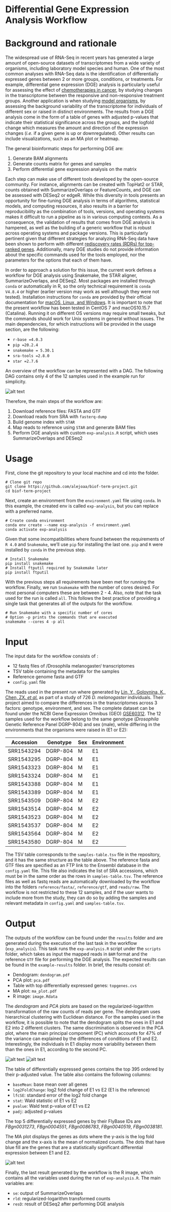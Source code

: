 # Differential Gene Expression Analysis Workflow

# Background and rationale
The widespread use of RNA-Seq in recent years has generated a large amount of open-source datasets of transcriptomes from a wide variety of organisms, including laboratory model species and human. One of the most common analyses with RNA-Seq data is the identification of differentially expressed genes between 2 or more groups, conditions, or treatments. For example, differential gene expression (DGE) analysis is particularly useful for assessing the effect of [chemotherapies in cancer](https://doi.org/10.1093/nar/gkw797), by studying changes in the transcriptome between the responsive and non-responsive treatment groups. Another application is when studying [model organisms](https://doi.org/10.1186/s12864-015-2353-z), by assessing the background variability of the transcriptome for individuals of different sex or raised in distinct environments. The results from a DGE analysis come in the form of a table of genes with adjusted p-values that indicate their statistical significance across the groups, and the logfold change which measures the amount and direction of the expression changes (_i.e._ if a given gene is up or downregulated). Other results can include visualizations, such as an MA plot or heatmap.

The general bioinformatic steps for performing DGE are:
1. Generate BAM alignments
2. Generate counts matrix for genes and samples
3. Perform differential gene expression analysis on the matrix

Each step can make use of different tools developed by the open-source community. For instance, alignments can be created with TopHat2 or STAR, counts obtained with SummarizeOverlaps or FeatureCounts, and DGE can be assessed with DESeq2 or edgeR. While this diversity in tools presents an opportunity for fine-tuning DGE analysis in terms of algorithms, statistical models, and computing resources, it also results in a barrier for reproducibility as the combination of tools, versions, and operating systems makes it difficult to run a pipeline as is in various computing contexts. As a consequence, the validation of results that comes from DGE analysis is hampered, as well as the building of a generic workflow that is robust across operating systems and package versions. This is particularly pertinent given that different strategies for analyzing RNA-Seq data have been shown to perform with different [rediscovery rates (RDRs) for top-ranked genes](https://doi.org/10.3389/fgene.2019.01331). Additionally, many DGE studies do not provide information about the specific commands used for the tools employed, nor the parameters for the options that each of them have.

In order to approach a solution for this issue, the current work defines a workflow for DGE analysis using Snakemake, the STAR aligner, SummarizeOverlaps, and DESeq2. Most packages are installed through `conda` or automatically in R, so the only technical requirement is `conda V4.8.4` or higher (earlier version may work as well although they were not tested). Installation instructions for `conda` are provided by their official documentation for [macOS, Linux, and Windows](https://docs.conda.io/projects/conda/en/latest/user-guide/install/#regular-installation). It is important to note that the present workflow has been tested in CentOS 7 and macOS10.15.7 (Catalina). Running it on different OS versions may require small tweaks, but the commands should work for Unix systems in general without issues. The main dependencies, for which instructions will be provided in the usage section, are the following:

* `r-base =4.0.3`
* `pip =20.2.4`
* `snakemake = 5.30.1`
* `sra-tools =2.8.0`
* `star =2.7.6`

An overview of the workflow can be represented with a DAG. The following DAG contains only 4 of the 12 samples used in the example run for simplicity.

![alt text](https://github.com/alejoaa/biof-term-project/blob/main/dag.png)

Therefore, the main steps of the workflow are:
1. Download reference files: FASTA and GTF
2. Download reads from SRA with `fasterq-dump`
3. Build genome index with `STAR`
4. Map reads to reference using `STAR` and generate BAM files
5. Perform DGE analysis with custom `exp-analysis.R` script, which uses SummarizeOverlaps and DESeq2

# Usage
First, clone the git repository to your local machine and cd into the folder.
```
# Clone git repo
git clone https://github.com/alejoaa/biof-term-project.git
cd biof-term-project
```

Next, create an environment from the `environment.yaml` file using `conda`. In this example, the created env is called `exp-analysis`, but you can replace with a preferred name.
```
# Create conda environment
conda env create --name exp-analysis -f enviroment.yaml
conda activate exp-analysis
```

Given that some incompatibilities where found between the requirements of `R 4.0` and `Snakemake`, we’ll use `pip` for installing the last one.  `pip` and `R` were installed by `conda` in the previous step.
```
# Install Snakemake
pip install snakemake
# Install ftputil required by Snakemake later
pip install ftputil
```

With the previous steps all requirements have been met for running the workflow. Finally, we run `Snakemake` with the number of cores desired. For most personal computers these are between 2 - 4. Also, note that the task used for the run is called `all`. This follows the best practice of providing a single task that generates all of the outputs for the workflow.
```
# Run Snakemake with a specific number of cores
# Option -p prints the commands that are executed
snakemake --cores 4 -p all
```

# Input
The input data for the workflow consists of :
* 12 fastq files of /Drosophila melanogaster/ transcriptomes
* TSV table containing the metadata for the samples
* Reference genome fasta and GTF
* `config.yaml` file

The reads  used in the present run where generated by [Lin, Y., Golovnina, K., Chen, ZX. _et al._](https://doi.org/10.1186/s12864-015-2353-z) as part of a study of 726 _D. melanogaster_ individuals. Their project aimed to compare the differences in the transcriptomes across 3 factors: genotype, environment, and sex. The complete dataset can be found under the NCBI Gene Expression Omnibus (GEO) [GSE60312](https://www.ncbi.nlm.nih.gov/geo/query/acc.cgi). The 12 samples used for the workflow belong to the same genotype (_Drosophila_ Genetic Reference Panel DGRP-804) and sex (male), while differing in the environments that the organisms were raised in (E1 or E2):

|Accession|Genotype|Sex|Environment|
|---|---|---|---|
|SRR1543294|DGRP-804|M|E1|
|SRR1543295|DGRP-804|M|E1|
|SRR1543323|DGRP-804|M|E1|
|SRR1543324|DGRP-804|M|E1|
|SRR1543388|DGRP-804|M|E1|
|SRR1543389|DGRP-804|M|E1|
|SRR1543509|DGRP-804|M|E2|
|SRR1543514|DGRP-804|M|E2|
|SRR1543523|DGRP-804|M|E2|
|SRR1543537|DGRP-804|M|E2|
|SRR1543564|DGRP-804|M|E2|
|SRR1543580|DGRP-804|M|E2|

The TSV table corresponds to the `samples-table.tsv` file in the repository, and it has the same structure as the table above. The reference fasta and GTF files are specified as an FTP link to the Ensembl database in the `config.yaml` file. This file also indicates the list of SRA accessions, which must be in the same order as the rows in `samples-table.tsv`.  The reference files as well as fastq reads are automatically downloaded by the workflow into the folders `reference/fasta/`, `reference/gtf`, and `reads/raw`. The workflow is not restricted to these 12 samples, and if the user wants to include more from the study, they can do so by adding the samples and relevant metadata in `config.yaml` and `samples-table.tsv`.

# Output
The outputs of the workflow can be found under the `results` folder and are generated during the execution of the last task in the workflow (`exp_analysis`). This task runs the `exp-analysis.R` script under the `scripts` folder, which takes as input the mapped reads in `BAM` format and the reference `GTF` file for performing the DGE analysis. The expected results can be found in the `example-results` folder. In brief, the results consist of:
* Dendogram: `dendogram.pdf`
* PCA plot: `pca.pdf`
* Table with top differentially expressed genes: `topgenes.cvs`
* MA plot: `ma_plot.pdf`
* R image: `image.Rdata`

The *dendogram* and *PCA* plots are based on the regularized-logarithm transformation of the raw counts of reads per gene. The dendogram uses hierarchical clustering with Euclidean distance. For the samples used in the workflow, it is possible to note that the dendogram splits the ones in E1 and E2 into 2 different clusters. The same discrimination is observed in the PCA plot, where the main principal component (PC) which accounts for 47% of the variance can explained by the differences of conditions of E1 and E2. Interestingly, the individuals in E1 display more variability between them than the ones in E1, according to the second PC.

![alt text](https://github.com/alejoaa/biof-term-project/blob/main/example-results/dendogram.png)
![alt text](https://github.com/alejoaa/biof-term-project/blob/main/example-results/pca.png)

The table of differentially expressed genes contains the top 395 ordered by their p-adjusted value. The table also contains the following columns:
* `baseMean`: base mean over all genes
* `log2FoldChange`: log2 fold change of E1 vs E2 (E1 is the reference)
* `lfcSE`: standard error of the log2 fold change
* `stat`: Wald statistic of E1 vs E2
* `pvalue`: Wald test p-value of E1 vs E2
* `padj`: adjusted p-values

The top 5 differentially expressed genes by their FlyBase IDs are _FBgn0031273_, _FBgn0004551_, _FBgn0086783_, _FBgn0040519_, _FBgn0038181_.

The MA plot displays the genes as dots where the y-axis is the log fold change and the x-axis is the mean of normalized counts. The dots that have blue fill are the genes that are a statistically significant differential expression between E1 and E2.

![alt text](https://github.com/alejoaa/biof-term-project/blob/main/example-results/ma_plot.png)

Finally, the last result generated by the workflow is the R image, which contains all the variables used during the run of `exp-analysis.R`. The main variables are:
* `se`: output of SummarizeOverlaps
* `rld`: regularized-logarithm transformed counts
* `resD`: result of DESeq2 after performing DGE analysis

